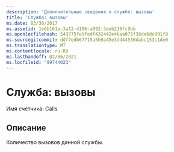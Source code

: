 ```yaml
---
description: 'Дополнительные сведения о службе: вызовы'
title: 'Служба: вызовы'
ms.date: 03/30/2017
ms.assetid: 1e6b161a-3a12-4106-a092-3eeb219fc9bb
ms.openlocfilehash: 543775fe9fedf432442e4baa075f38de6de991f0
ms.sourcegitcommit: ddf7edb67715a5b9a45e3dd44536dabc153c1de0
ms.translationtype: MT
ms.contentlocale: ru-RU
ms.lasthandoff: 02/06/2021
ms.locfileid: "99744023"
---
```

# <a name="service-calls"></a>Служба: вызовы

Имя счетчика: Calls  
  
## <a name="description"></a>Описание  

 Количество вызовов данной службы.

